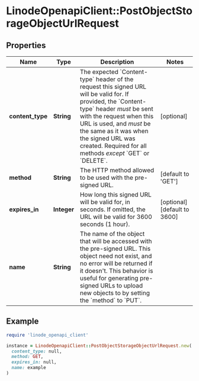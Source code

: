 # LinodeOpenapiClient::PostObjectStorageObjectUrlRequest

## Properties

| Name | Type | Description | Notes |
| ---- | ---- | ----------- | ----- |
| **content_type** | **String** | The expected &#x60;Content-type&#x60; header of the request this signed URL will be valid for.  If provided, the &#x60;Content-type&#x60; header _must_ be sent with the request when this URL is used, and _must_ be the same as it was when the signed URL was created. Required for all methods _except_ &#x60;GET&#x60; or &#x60;DELETE&#x60;. | [optional] |
| **method** | **String** | The HTTP method allowed to be used with the pre-signed URL. | [default to &#39;GET&#39;] |
| **expires_in** | **Integer** | How long this signed URL will be valid for, in seconds.  If omitted, the URL will be valid for 3600 seconds (1 hour). | [optional][default to 3600] |
| **name** | **String** | The name of the object that will be accessed with the pre-signed URL. This object need not exist, and no error will be returned if it doesn&#39;t. This behavior is useful for generating pre-signed URLs to upload new objects to by setting the &#x60;method&#x60; to &#x60;PUT&#x60;. |  |

## Example

```ruby
require 'linode_openapi_client'

instance = LinodeOpenapiClient::PostObjectStorageObjectUrlRequest.new(
  content_type: null,
  method: GET,
  expires_in: null,
  name: example
)
```

